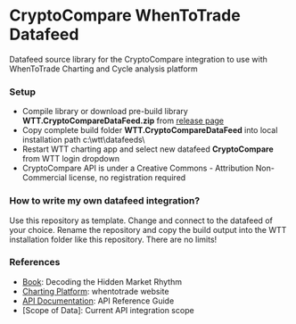 # CryptoCompare WhenToTrade Datafeed  
Datafeed source library for the CryptoCompare integration to use with WhenToTrade Charting and Cycle analysis platform

### Setup
- Compile library or download pre-build library **WTT.CryptoCompareDataFeed.zip** from [release page] 
- Copy complete build folder **WTT.CryptoCompareDataFeed** into local installation path c:\wtt\datafeeds\
- Restart WTT charting app and select new datafeed **CryptoCompare** from WTT login dropdown
- CryptoCompare API is under a Creative Commons - Attribution Non-Commercial license, no registration required

### How to write my own datafeed integration?
Use this repository as template. Change and connect to the datafeed of your choice. Rename the repository and copy the build output into the WTT installation folder like this repository. There are no limits!


### References
 - [Book]: Decoding the Hidden Market Rhythm
 - [Charting Platform]: whentotrade website
 - [API Documentation]: API Reference Guide
 - [Scope of Data]: Current API integration scope
  
  [Book]: <http://a.co/d/i9YlX4c>
  [Charting Platform]: <https://www.whentotrade.com>
  [API Documentation]: <https://min-api.cryptocompare.com/>
  [release page]: <https://github.com/whentotrade/WTT.CryptoCompareDataFeed/releases>
